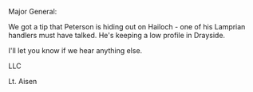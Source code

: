 Major General:

We got a tip that Peterson is hiding out on Hailoch - one of his Lamprian handlers must have talked. He's keeping a low profile in Drayside. 

I'll let you know if we hear anything else.

LLC

Lt. Aisen

